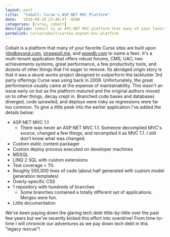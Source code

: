 ```yaml
---
layout: post
title:  "Cobalt: Curse's ASP.NET MVC Platform"
date:   2018-08-10 23:48:47 -0500
categories: [curse, cobalt]
description: Cobalt is an APS.NET MVC platform that many of your favorite sites are built upon. I'm going to chronicle my adventures as we pay down its tech debt.
permalink: curse/cobalt/curses-aspnet-mvc-platform
---
```


Cobalt is a platform that many of your favorite Curse sites are built upon ([dndbeyond.com](https://www.dndbeyond.com), [strawpoll.me](https://www.strawpoll.me), and [wowdb.com](https://www.wowdb.com) to name a few). It's a multi-tenant application that offers robust forums, CMS, UAC, two achievements systems, great performance, a few productivity tools, and dozens of other things that I'm eager to remove. Its abridged origin story is that it was a skunk works project designed to outperform the lackluster 3rd party offerings Curse was using back in 2008. Unfortunately, the great performance usually came at the expense of maintainability. This wasn't an issue early on but as the platform matured and the original authors moved on to other things, decay crept in. Branched code bases and databases diverged, code sprawled, and deploys were risky as regressions were far too common. To give a little peek into the earlier application I've added the details below:

* ASP.NET MVC 1.1
    * There was never an ASP.NET MVC 1.1. Someone decompiled MVC's source, changed a few things, and recompiled it as MVC 1.1. I still don't know what was changed.
* Custom static content packager
* Custom deploy process executed on developer machines
* MSSQL
* LINQ 2 SQL with custom extensions
* Test coverage < 1%
* Roughly 500,000 lines of code (about half generated with custom model generation templates)
* Overly-specific CSS
* 1 repository with hundreds of branches
    * Some branches contained a totally different set of applications. Merges were fun.
* Little documentation

We've been paying down the glaring tech debt little-by-little over the past few years but we've recently kicked this effort into overdrive! From time-to-time I will chronicle our adventures as we pay down tech debt in this "legacy rescue"!

